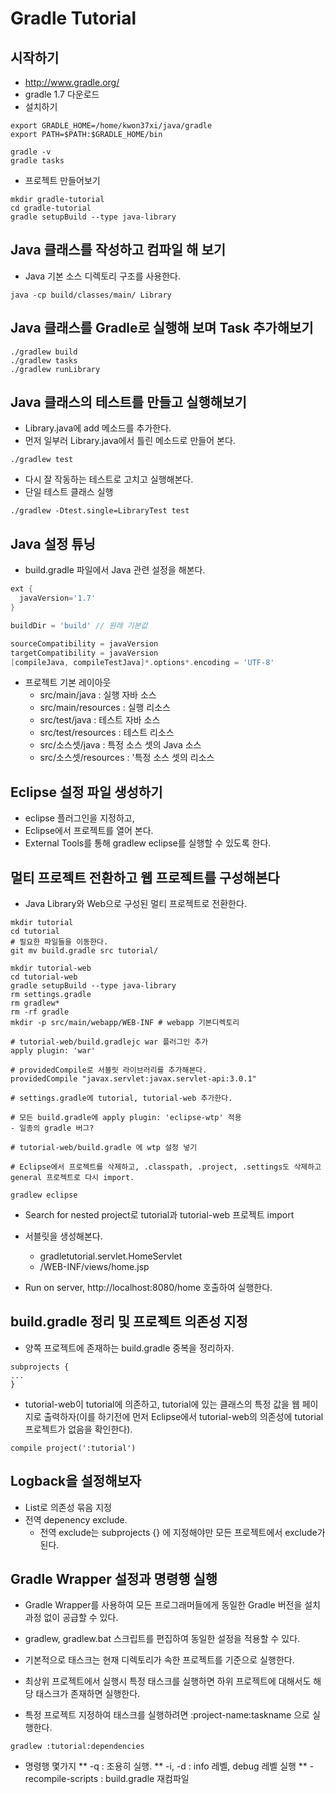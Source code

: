 # Gradle Tutorial

## 시작하기

* http://www.gradle.org/
* gradle 1.7 다운로드
* 설치하기

```
export GRADLE_HOME=/home/kwon37xi/java/gradle
export PATH=$PATH:$GRADLE_HOME/bin

gradle -v
gradle tasks
```

* 프로젝트 만들어보기

```
mkdir gradle-tutorial
cd gradle-tutorial
gradle setupBuild --type java-library
```

## Java 클래스를 작성하고 컴파일 해 보기

* Java 기본 소스 디렉토리 구조를 사용한다.
```
java -cp build/classes/main/ Library
```

## Java 클래스를 Gradle로 실행해 보며 Task 추가해보기

```
./gradlew build
./gradlew tasks
./gradlew runLibrary
```

## Java 클래스의 테스트를 만들고 실행해보기

* Library.java에 add 메소드를 추가한다.
* 먼저 일부러 Library.java에서 틀린 메소드로 만들어 본다.

```
./gradlew test
```

* 다시 잘 작동하는 테스트로 고치고 실행해본다.
* 단일 테스트 클래스 실행

```
./gradlew -Dtest.single=LibraryTest test
```

## Java 설정 튜닝

* build.gradle 파일에서 Java 관련 설정을 해본다.

```groovy
ext {
  javaVersion='1.7'
}

buildDir = 'build' // 원래 기본값

sourceCompatibility = javaVersion
targetCompatibility = javaVersion
[compileJava, compileTestJava]*.options*.encoding = 'UTF-8'
```

* 프로젝트 기본 레이아웃
  * src/main/java : 실행 자바 소스
  * src/main/resources : 실행 리소스
  * src/test/java : 테스트 자바 소스
  * src/test/resources : 테스트 리소스
  * src/소스셋/java : 특정 소스 셋의 Java 소스
  * src/소스셋/resources : '특정 소스 셋의 리소스

## Eclipse 설정 파일 생성하기

* eclipse 플러그인을 지정하고,
* Eclipse에서 프로젝트를 열어 본다.
* External Tools를 통해 gradlew eclipse를 실행할 수 있도록 한다.

## 멀티 프로젝트 전환하고 웹 프로젝트를 구성해본다

* Java Library와 Web으로 구성된 멀티 프로젝트로 전환한다.

```
mkdir tutorial
cd tutorial
# 필요한 파일들을 이동한다.
git mv build.gradle src tutorial/

mkdir tutorial-web
cd tutorial-web
gradle setupBuild --type java-library
rm settings.gradle
rm gradlew*
rm -rf gradle
mkdir -p src/main/webapp/WEB-INF # webapp 기본디렉토리

# tutorial-web/build.gradlejc war 플러그인 추가
apply plugin: 'war'

# providedCompile로 서블릿 라이브러리를 추가해본다.
providedCompile "javax.servlet:javax.servlet-api:3.0.1"

# settings.gradle에 tutorial, tutorial-web 추가한다.

# 모든 build.gradle에 apply plugin: 'eclipse-wtp' 적용
- 일종의 gradle 버그?

# tutorial-web/build.gradle 에 wtp 설정 넣기

# Eclipse에서 프로젝트를 삭제하고, .classpath, .project, .settings도 삭제하고 general 프로젝트로 다시 import.

gradlew eclipse
```

* Search for nested project로 tutorial과 tutorial-web 프로젝트 import

* 서블릿을 생성해본다.
  * gradletutorial.servlet.HomeServlet
  * /WEB-INF/views/home.jsp
* Run on server, http://localhost:8080/home 호출하여 실행한다.

## build.gradle 정리 및 프로젝트 의존성 지정

* 양쪽 프로젝트에 존재하는 build.gradle 중복을 정리하자.

```
subprojects {
...
}
````

* tutorial-web이 tutorial에 의존하고, tutorial에 있는 클래스의 특정 값을 웹 페이지로 출력하자(이를 하기전에 먼저 Eclipse에서 tutorial-web의 의존성에 tutorial 프로젝트가 없음을 확인한다).

```
compile project(':tutorial')
```

## Logback을 설정해보자

* List로 의존성 묶음 지정
* 전역 depenency exclude.
  * 전역 exclude는 subprojects {} 에 지정해야만 모든 프로젝트에서 exclude가 된다.

## Gradle Wrapper 설정과 명령행 실행

* Gradle Wrapper를 사용하여 모든 프로그래머들에게 동일한 Gradle 버전을 설치과정 없이 공급할 수 있다.
* gradlew, gradlew.bat 스크립트를 편집하여 동일한 설정을 적용할 수 있다.

* 기본적으로 태스크는 현재 디렉토리가 속한 프로젝트를 기준으로 실행한다.
* 최상위 프로젝트에서 실행시 특정 태스크를 실행하면 하위 프로젝트에 대해서도 해당 태스크가 존재하면 실행한다.
* 특정 프로젝트 지정하여 태스크를 실행하려면 :project-name:taskname 으로 실행한다.

```
gradlew :tutorial:dependencies
```

* 명령행 몇가지
** -q : 조용히 실행.
** -i, -d : info 레벨, debug 레벨 실행
** -recompile-scripts : build.gradle 재컴파일
